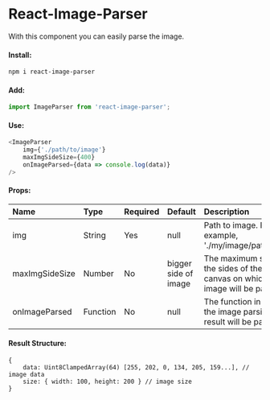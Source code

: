 # React-Image-Parser
With this component you can easily parse the image.  

#### Install:
```bash
npm i react-image-parser
```

#### Add:

```javascript
import ImageParser from 'react-image-parser';
```

#### Use:

```javascript
<ImageParser
    img={'./path/to/image'}
    maxImgSideSize={400}
    onImageParsed={data => console.log(data)}
/>
```

#### Props:

| Name        | Type           | Required  |  Default |  Description |
|:------------|:---------------|:----------|:---------|:-------------|
| img        | String | Yes  |  null |  Path to image. For example, './my/image/path.png' |
| maxImgSideSize | Number | No  |  bigger side of image | The maximum size of the sides of the canvas on which the image will be parsed. |
| onImageParsed | Function | No  |  null | The function in which the image parsing result will be passed. |

#### Result Structure:

```
{
    data: Uint8ClampedArray(64) [255, 202, 0, 134, 205, 159...], // image data
    size: { width: 100, height: 200 } // image size
} 
```